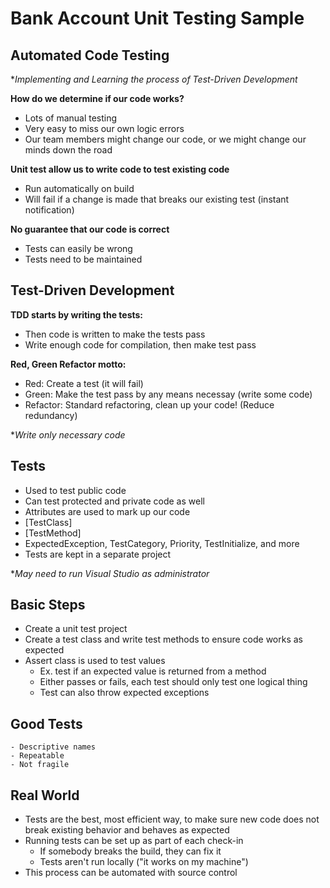 # Bank Account Unit Testing Sample
## Automated Code Testing

**Implementing and Learning the process of Test-Driven Development*

  **How do we determine if our code works?**
  - Lots of manual testing
  - Very easy to miss our own logic errors
  - Our team members might change our code, or we might change our minds down the road
  
  **Unit test allow us to write code to test existing code**
  - Run automatically on build 
  - Will fail if a change is made that breaks our existing test (instant notification)
  
  **No guarantee that our code is correct**
  - Tests can easily be wrong
  - Tests need to be maintained
  
  ## Test-Driven Development

  **TDD starts by writing the tests:**
  
  - Then code is written to make the tests pass
  - Write enough code for compilation, then make test pass

  **Red, Green Refactor motto:**
  
  - Red: Create a test (it will fail)
  - Green: Make the test pass by any means necessay (write some code)
  - Refactor: Standard refactoring, clean up your code! (Reduce redundancy)
  
  **Write only necessary code*
    
 ## Tests
 - Used to test public code
  - Can test protected and private code as well
 - Attributes are used to mark up our code
  - [TestClass]
  - [TestMethod]
  - ExpectedException, TestCategory, Priority, TestInitialize, and more
 - Tests are kept in a separate project
 
  **May need to run Visual Studio as administrator*
 ## Basic Steps
  - Create a unit test project
  - Create a test class and write test methods to ensure code works as expected
  - Assert class is used to test values 
    - Ex. test if an expected value is returned from a method    
    - Either passes or fails, each test should only test one logical thing
    - Test can also throw expected exceptions
    
  ## Good Tests
    - Descriptive names
    - Repeatable
    - Not fragile
    
  ## Real World
  - Tests are the best, most efficient way, to make sure new code does not break
    existing behavior and behaves as expected
  - Running tests can be set up as part of each check-in
    - If somebody breaks the build, they can fix it
    - Tests aren't run locally ("it works on my machine")
  - This process can be automated with source control
